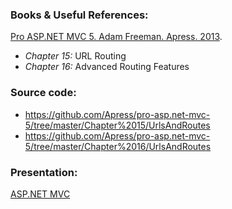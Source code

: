 ### Books & Useful References: 
[Pro ASP.NET MVC 5. Adam Freeman. Apress. 2013](http://www.apress.com/us/book/9781430265290).
 - *Chapter 15:* URL Routing
 - *Chapter 16:* Advanced Routing Features

### Source code: 
- https://github.com/Apress/pro-asp.net-mvc-5/tree/master/Chapter%2015/UrlsAndRoutes
- https://github.com/Apress/pro-asp.net-mvc-5/tree/master/Chapter%2016/UrlsAndRoutes

### Presentation: 
[ASP.NET MVC](https://github.com/EPM-RD-NETLAB/ASP.NET.MVC/tree/master/Presentations)
